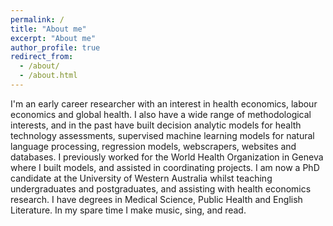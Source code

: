 ```yaml
---
permalink: /
title: "About me"
excerpt: "About me"
author_profile: true
redirect_from: 
  - /about/
  - /about.html
---
```


I'm an early career researcher with an interest in health economics, labour economics and global health. I also have a wide range of methodological interests, and in the past have built decision analytic models for health technology assessments, supervised machine learning models for natural language processing, regression models, webscrapers, websites and databases.
I previously worked for the World Health Organization in Geneva where I built models, and assisted in coordinating projects. I am now a PhD candidate at the University of Western Australia whilst teaching undergraduates and postgraduates, and assisting with health economics research.
I have degrees in Medical Science, Public Health and English Literature. In my spare time I make music, sing, and read.
